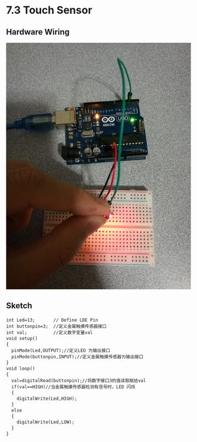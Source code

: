 # 7.3 Touch Sensor

## Hardware Wiring
![Image](../../Examples/sensor-kit-for-arduino/032_touch.jpg)

## Sketch
```
int Led=13;       // Define LDE Pin
int buttonpin=3;  //定义金属触摸传感器接口
int val;          //定义数字变量val
void setup()
{
  pinMode(Led,OUTPUT);//定义LED 为输出接口
  pinMode(buttonpin,INPUT);//定义金属触摸传感器为输出接口
}
void loop()
{
  val=digitalRead(buttonpin);//将数字接口3的值读取赋给val
  if(val==HIGH)//当金属触摸传感器检测有信号时，LED 闪烁
  {
    digitalWrite(Led,HIGH);
  }
  else
  {
    digitalWrite(Led,LOW);
  }
}
```